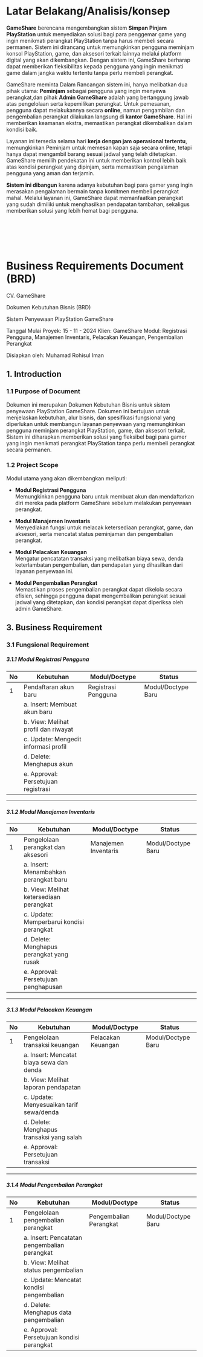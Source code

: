 # Latar Belakang/Analisis/konsep

__GameShare__ berencana mengembangkan sistem __Simpan Pinjam PlayStation__ untuk menyediakan solusi bagi para penggemar game yang ingin menikmati perangkat PlayStation tanpa harus membeli secara permanen. Sistem ini dirancang untuk memungkinkan pengguna meminjam konsol PlayStation, game, dan aksesori terkait lainnya melalui platform digital yang akan dikembangkan. Dengan sistem ini, GameShare berharap dapat memberikan fleksibilitas kepada pengguna yang ingin menikmati game dalam jangka waktu tertentu tanpa perlu membeli perangkat.

GameShare meminta Dalam Rancangan sistem ini, hanya melibatkan dua pihak utama: __Peminjam__ sebagai pengguna yang ingin menyewa perangkat,dan pihak __Admin GameShare__ adalah yang bertanggung jawab atas pengelolaan serta kepemilikan perangkat. Untuk pemesanan, pengguna dapat melakukannya secara __online__, namun pengambilan dan pengembalian perangkat dilakukan langsung di __kantor GameShare__. Hal ini memberikan keamanan ekstra, memastikan perangkat dikembalikan dalam kondisi baik.

Layanan ini tersedia selama hari __kerja dengan jam operasional tertentu__, memungkinkan Peminjam untuk memesan kapan saja secara online, tetapi hanya dapat mengambil barang sesuai jadwal yang telah ditetapkan. GameShare memilih pendekatan ini untuk memberikan kontrol lebih baik atas kondisi perangkat yang dipinjam, serta memastikan pengalaman pengguna yang aman dan terjamin.

__Sistem ini dibangun__ karena adanya kebutuhan bagi para gamer yang ingin merasakan pengalaman bermain tanpa komitmen membeli perangkat mahal. Melalui layanan ini, GameShare dapat memanfaatkan perangkat yang sudah dimiliki untuk menghasilkan pendapatan tambahan, sekaligus memberikan solusi yang lebih hemat bagi pengguna.

<br><br><br><br>

# Business Requirements Document (BRD)


CV. GameShare

Dokumen Kebutuhan Bisnis (BRD)

Sistem Penyewaan PlayStation GameShare

Tanggal Mulai Proyek: 15 - 11 - 2024 
Klien: GameShare
Modul: Registrasi Pengguna, Manajemen Inventaris, Pelacakan Keuangan, Pengembalian Perangkat

Disiapkan oleh: Muhamad Rohisul Iman

## 1. Introduction
### 1.1 Purpose of Document
Dokumen ini merupakan Dokumen Kebutuhan Bisnis untuk sistem penyewaan PlayStation GameShare. Dokumen ini bertujuan untuk menjelaskan kebutuhan, alur bisnis, dan spesifikasi fungsional yang diperlukan untuk membangun layanan penyewaan yang memungkinkan pengguna meminjam perangkat PlayStation, game, dan aksesori terkait. Sistem ini diharapkan memberikan solusi yang fleksibel bagi para gamer yang ingin menikmati perangkat PlayStation tanpa perlu membeli perangkat secara permanen.

### 1.2 Project Scope
Modul utama yang akan dikembangkan meliputi:

- **Modul Registrasi Pengguna**  
  Memungkinkan pengguna baru untuk membuat akun dan mendaftarkan diri mereka pada platform GameShare sebelum melakukan penyewaan perangkat.
  
- **Modul Manajemen Inventaris**  
  Menyediakan fungsi untuk melacak ketersediaan perangkat, game, dan aksesori, serta mencatat status peminjaman dan pengembalian perangkat.

- **Modul Pelacakan Keuangan**  
  Mengatur pencatatan transaksi yang melibatkan biaya sewa, denda keterlambatan pengembalian, dan pendapatan yang dihasilkan dari layanan penyewaan ini.

- **Modul Pengembalian Perangkat**  
  Memastikan proses pengembalian perangkat dapat dikelola secara efisien, sehingga pengguna dapat mengembalikan perangkat sesuai jadwal yang ditetapkan, dan kondisi perangkat dapat diperiksa oleh admin GameShare.


## 3. Business Requirement

### 3.1  Fungsional Requirement

##### 3.1.1 Modul Registrasi Pengguna

| No  | Kebutuhan                                    | Modul/Doctype       | Status             |
|-----|----------------------------------------------|----------------------|--------------------|
| 1   | Pendaftaran akun baru                        | Registrasi Pengguna | Modul/Doctype Baru |
|     | a. Insert: Membuat akun baru                 |                      |                    |
|     | b. View: Melihat profil dan riwayat          |                      |                    |
|     | c. Update: Mengedit informasi profil         |                      |                    |
|     | d. Delete: Menghapus akun                    |                      |                    |
|     | e. Approval: Persetujuan registrasi          |                      |                    |

---

##### 3.1.2 Modul Manajemen Inventaris

| No  | Kebutuhan                                    | Modul/Doctype       | Status             |
|-----|----------------------------------------------|----------------------|--------------------|
| 1   | Pengelolaan perangkat dan aksesori           | Manajemen Inventaris | Modul/Doctype Baru |
|     | a. Insert: Menambahkan perangkat baru        |                      |                    |
|     | b. View: Melihat ketersediaan perangkat      |                      |                    |
|     | c. Update: Memperbarui kondisi perangkat     |                      |                    |
|     | d. Delete: Menghapus perangkat yang rusak    |                      |                    |
|     | e. Approval: Persetujuan penghapusan         |                      |                    |

---

##### 3.1.3 Modul Pelacakan Keuangan

| No  | Kebutuhan                                    | Modul/Doctype       | Status             |
|-----|----------------------------------------------|----------------------|--------------------|
| 1   | Pengelolaan transaksi keuangan               | Pelacakan Keuangan  | Modul/Doctype Baru |
|     | a. Insert: Mencatat biaya sewa dan denda     |                      |                    |
|     | b. View: Melihat laporan pendapatan          |                      |                    |
|     | c. Update: Menyesuaikan tarif sewa/denda     |                      |                    |
|     | d. Delete: Menghapus transaksi yang salah    |                      |                    |
|     | e. Approval: Persetujuan transaksi           |                      |                    |

---

##### 3.1.4 Modul Pengembalian Perangkat

| No  | Kebutuhan                                    | Modul/Doctype       | Status             |
|-----|----------------------------------------------|----------------------|--------------------|
| 1   | Pengelolaan pengembalian perangkat           | Pengembalian Perangkat | Modul/Doctype Baru |
|     | a. Insert: Pencatatan pengembalian perangkat |                      |                    |
|     | b. View: Melihat status pengembalian         |                      |                    |
|     | c. Update: Mencatat kondisi pengembalian     |                      |                    |
|     | d. Delete: Menghapus data pengembalian       |                      |                    |
|     | e. Approval: Persetujuan kondisi perangkat   |                      |                    |
